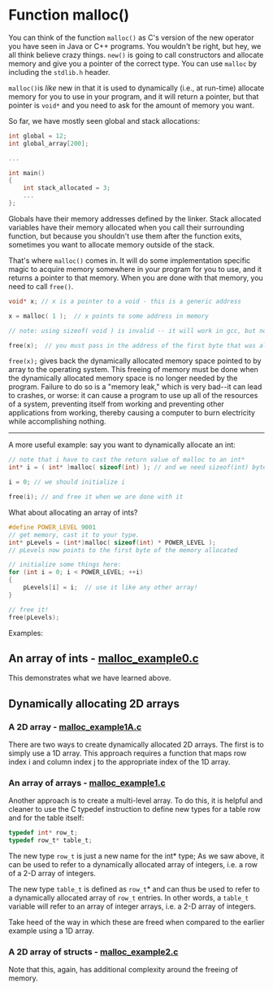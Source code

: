 # Function malloc()

You can think of the function `malloc()` as C's version of the new operator you have seen in Java or C++ programs. You wouldn't be right, but hey, we all think believe crazy things. `new()` is going to call constructors and allocate memory and give you a pointer of the correct type. You can use `malloc` by including the `stdlib.h` header.

`malloc()`is *like* new in that it is used to dynamically (i.e., at run-time) allocate memory for you to use in your program, and it will return a pointer, but that pointer is `void*` and you need to ask for the amount of memory you want.

So far, we have mostly seen global and stack allocations:
```c
int global = 12;
int global_array[200];

...

int main()
{
    int stack_allocated = 3; 
    ...
};
```
Globals have their memory addresses defined by the linker. Stack allocated variables have their memory allocated when you call their surrounding function, but because you shouldn't use them after the function exits, sometimes you want to allocate memory outside of the stack.

That's where `malloc()` comes in.  It will do some implementation specific magic to acquire memory somewhere in your program for you to use, and it returns a pointer to that memory.  When you are done with that memory, you need to call `free()`. 

```c
void* x; // x is a pointer to a void - this is a generic address

x = malloc( 1 );  // x points to some address in memory

// note: using sizeof( void ) is invalid -- it will work in gcc, but not in anything else that I know.

free(x);  // you must pass in the address of the first byte that was allocated
```

`free(x);` gives back the dynamically allocated memory space pointed to by array to the operating system. This freeing of memory must be done when the dynamically allocated memory space is no longer needed by the program. Failure to do so is a "memory leak," which is very bad--it can lead to crashes, or worse: it can cause a program to use up all of the resources of a system, preventing itself from working and preventing other applications from working, thereby causing a computer to burn electricity while accomplishing nothing.

---

A more useful example: say you want to dynamically allocate an int:
```c
// note that i have to cast the return value of malloc to an int*
int* i = ( int* )malloc( sizeof(int) ); // and we need sizeof(int) bytes

i = 0; // we should initialize i

free(i); // and free it when we are done with it
```

What about allocating an array of ints?

```c
#define POWER_LEVEL 9001
// get memory, cast it to your type.
int* pLevels = (int*)malloc( sizeof(int) * POWER_LEVEL );
// pLevels now points to the first byte of the memory allocated

// initialize some things here:
for (int i = 0; i < POWER_LEVEL; ++i)
{
    pLevels[i] = i;  // use it like any other array!
}

// free it!
free(pLevels);
```

Examples:
## An array of ints - [malloc_example0.c](malloc_example0.c)
This demonstrates what we have learned above.

## Dynamically allocating 2D arrays

### A 2D array -  [malloc_example1A.c](malloc_example1A.c)

There are two ways to create dynamically allocated 2D arrays. The first is to simply use a 1D array. This approach requires a function that maps row index i and column index j to the appropriate index of the 1D array.

### An array of arrays - [malloc_example1.c](malloc_example1.c)

Another approach is to create a multi-level array. To do this, it is helpful and cleaner to use the C typedef instruction to define new types for a table row and for the table itself:

```c
typedef int* row_t;
typedef row_t* table_t;
```


The new type `row_t` is just a new name for the int* type; As we saw above, it can be used to refer to a dynamically allocated array of integers, i.e. a row of a 2-D array of integers.

The new type `table_t` is defined as `row_t`* and can thus be used to refer to a dynamically allocated array of `row_t` entries. In other words, a `table_t` variable will refer to an array of integer arrays, i.e. a 2-D array of integers.

Take heed of the way in which these are freed when compared to the earlier example using a 1D array.

### A 2D array of structs - [malloc_example2.c](malloc_example2.c)

Note that this, again, has additional complexity around the freeing of memory.
